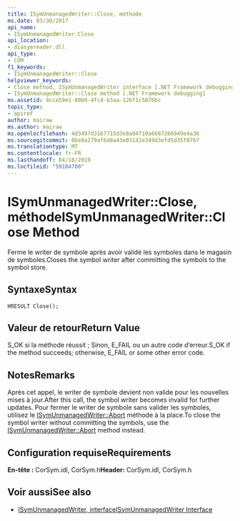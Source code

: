 ```yaml
---
title: ISymUnmanagedWriter::Close, méthode
ms.date: 03/30/2017
api_name:
- ISymUnmanagedWriter.Close
api_location:
- diasymreader.dll
api_type:
- COM
f1_keywords:
- ISymUnmanagedWriter::Close
helpviewer_keywords:
- Close method, ISymUnmanagedWriter interface [.NET Framework debugging]
- ISymUnmanagedWriter::Close method [.NET Framework debugging]
ms.assetid: 4cce59e1-80b9-4fc4-b3aa-126f1c5876bc
topic_type:
- apiref
author: mairaw
ms.author: mairaw
ms.openlocfilehash: 4d3497d3167715d3e8a04f10a6687260949e4a36
ms.sourcegitcommit: 0be8a279af6d8a43e03141e349d3efd5d35f8767
ms.translationtype: MT
ms.contentlocale: fr-FR
ms.lasthandoff: 04/18/2019
ms.locfileid: "59104700"
---
```

# <a name="isymunmanagedwriterclose-method"></a><span data-ttu-id="d5cbe-102">ISymUnmanagedWriter::Close, méthode</span><span class="sxs-lookup"><span data-stu-id="d5cbe-102">ISymUnmanagedWriter::Close Method</span></span>
<span data-ttu-id="d5cbe-103">Ferme le writer de symbole après avoir validé les symboles dans le magasin de symboles.</span><span class="sxs-lookup"><span data-stu-id="d5cbe-103">Closes the symbol writer after committing the symbols to the symbol store.</span></span>  
  
## <a name="syntax"></a><span data-ttu-id="d5cbe-104">Syntaxe</span><span class="sxs-lookup"><span data-stu-id="d5cbe-104">Syntax</span></span>  
  
```  
HRESULT Close();  
```  
  
## <a name="return-value"></a><span data-ttu-id="d5cbe-105">Valeur de retour</span><span class="sxs-lookup"><span data-stu-id="d5cbe-105">Return Value</span></span>  
 <span data-ttu-id="d5cbe-106">S_OK si la méthode réussit ; Sinon, E_FAIL ou un autre code d’erreur.</span><span class="sxs-lookup"><span data-stu-id="d5cbe-106">S_OK if the method succeeds; otherwise, E_FAIL or some other error code.</span></span>  
  
## <a name="remarks"></a><span data-ttu-id="d5cbe-107">Notes</span><span class="sxs-lookup"><span data-stu-id="d5cbe-107">Remarks</span></span>  
 <span data-ttu-id="d5cbe-108">Après cet appel, le writer de symbole devient non valide pour les nouvelles mises à jour.</span><span class="sxs-lookup"><span data-stu-id="d5cbe-108">After this call, the symbol writer becomes invalid for further updates.</span></span> <span data-ttu-id="d5cbe-109">Pour fermer le writer de symbole sans valider les symboles, utilisez le [ISymUnmanagedWriter::Abort](../../../../docs/framework/unmanaged-api/diagnostics/isymunmanagedwriter-abort-method.md) méthode à la place.</span><span class="sxs-lookup"><span data-stu-id="d5cbe-109">To close the symbol writer without committing the symbols, use the [ISymUnmanagedWriter::Abort](../../../../docs/framework/unmanaged-api/diagnostics/isymunmanagedwriter-abort-method.md) method instead.</span></span>  
  
## <a name="requirements"></a><span data-ttu-id="d5cbe-110">Configuration requise</span><span class="sxs-lookup"><span data-stu-id="d5cbe-110">Requirements</span></span>  
 <span data-ttu-id="d5cbe-111">**En-tête :** CorSym.idl, CorSym.h</span><span class="sxs-lookup"><span data-stu-id="d5cbe-111">**Header:** CorSym.idl, CorSym.h</span></span>  
  
## <a name="see-also"></a><span data-ttu-id="d5cbe-112">Voir aussi</span><span class="sxs-lookup"><span data-stu-id="d5cbe-112">See also</span></span>

- [<span data-ttu-id="d5cbe-113">ISymUnmanagedWriter, interface</span><span class="sxs-lookup"><span data-stu-id="d5cbe-113">ISymUnmanagedWriter Interface</span></span>](../../../../docs/framework/unmanaged-api/diagnostics/isymunmanagedwriter-interface.md)
